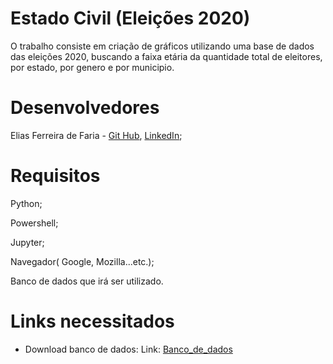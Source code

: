 # Estado Civil (Eleições 2020)
O trabalho consiste em criação de gráficos utilizando uma base de dados das eleições 2020, buscando a faixa etária da quantidade total de eleitores, por estado, por genero e por municipio.

# Desenvolvedores
Elias Ferreira de Faria - [Git Hub](https://github.com/elias31072002), [LinkedIn](https://www.linkedin.com/in/elias-ferreira-525ba41b6/);

# Requisitos
Python;

Powershell;

Jupyter;

Navegador( Google, Mozilla...etc.);

Banco de dados que irá ser utilizado.

# Links necessitados
* Download banco de dados:
Link: [Banco_de_dados](https://dados.gov.br/dataset/perfil-do-eleitorado-em-cada-eleicao)